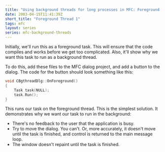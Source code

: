 ```yaml
---
title: "Using background threads for long processes in MFC: Foreground Thread 1"
date: 2003-04-15T11:41:39Z
short_title: "Foreground Thread 1"
tags: mfc
layout: series
series: mfc-background-threads
---
```


Initially, we'll run this as a foreground task. This will ensure that the code compiles and works before we get too
complicated. Also, it'll show why we want this task to run as a background thread.

To do this, add these files to the MFC dialog project, and add a button to the dialog. The code for the button should
look something like this:

```c++
void CBgthreadDlg::OnForeground()
{
    Task task(NULL);
    task.Run();
}
```

This runs our task on the foreground thread. This is the simplest solution. It demonstrates why we want our task to
run in the background:

- There's no feedback to the user that the application is busy.
- Try to move the dialog. You can't. Or, more accurately, it doesn't move until the task is finished, and control is
  returned to the main message loop.
- The window doesn't repaint until the task is finished.
